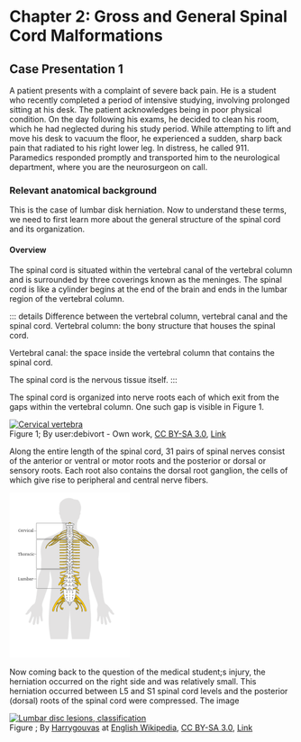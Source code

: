 # Chapter 2: Gross and General Spinal Cord Malformations
## Case Presentation 1

A patient presents with a complaint of severe back pain. He is a student who recently completed a period of intensive studying, involving prolonged sitting at his desk. The patient acknowledges being in poor physical condition. On the day following his exams, he decided to clean his room, which he had neglected during his study period. While attempting to lift and move his desk to vacuum the floor, he experienced a sudden, sharp back pain that radiated to his right lower leg. In distress, he called 911. Paramedics responded promptly and transported him to the neurological department, where you are the neurosurgeon on call.


### Relevant anatomical background
This is the case of lumbar disk herniation. Now to understand these terms, we need to first learn more about the general structure of the spinal cord and its organization.

#### Overview
The spinal cord is situated within the vertebral canal of the vertebral column and is surrounded by three coverings known as the meninges.
The spinal cord is like a cylinder begins at the end of the brain and ends in the lumbar region of the vertebral column.

::: details Difference between the vertebral column, vertebral canal and the spinal cord.
Vertebral column: the bony structure that houses the spinal cord.

Vertebral canal: the space inside the vertebral column that contains the spinal cord.

The spinal cord is the nervous tissue itself.
:::

The spinal cord is organized into nerve roots each of which exit from the gaps within the vertebral column. One such gap is visible in Figure 1.

<p><a href="https://commons.wikimedia.org/wiki/File:Cervical_vertebra_english.png#/media/File:Cervical_vertebra_english.png"><img src="https://upload.wikimedia.org/wikipedia/commons/d/d9/Cervical_vertebra_english.png" alt="Cervical vertebra" width="50%"></a><br>Figure 1; By user:debivort - <span class="int-own-work" lang="en">Own work</span>, <a href="http://creativecommons.org/licenses/by-sa/3.0/" title="Creative Commons Attribution-Share Alike 3.0">CC BY-SA 3.0</a>, <a href="https://commons.wikimedia.org/w/index.php?curid=1675049">Link</a></p>

Along the entire length of the spinal cord, 31 pairs of spinal nerves consist of the anterior or ventral or motor roots and the posterior or dorsal or sensory roots. Each root also contains the dorsal root ganglion, the cells of which give rise to peripheral and central nerve fibers.

![Image](./spinal%20cord%20overview.png)


Now coming back to the question of the medical student;s injury, the herniation occurred on the right side and was relatively small. This herniation occurred between L5 and S1 spinal cord levels and the posterior (dorsal) roots of the spinal cord were compressed. The image

<p><a href="https://commons.wikimedia.org/wiki/File:Lumbar_Disc_Lesions_Classification.jpg#/media/File:Lumbar_Disc_Lesions_Classification.jpg"><img src="https://upload.wikimedia.org/wikipedia/commons/4/4d/Lumbar_Disc_Lesions_Classification.jpg" alt="Lumbar disc lesions, classification" height="503" width="467"></a><br>Figure ; By <a href="https://en.wikipedia.org/wiki/User:Harrygouvas" class="extiw" title="wikipedia:User:Harrygouvas">Harrygouvas</a> at <a href="https://en.wikipedia.org/wiki/" class="extiw" title="wikipedia:">English Wikipedia</a>, <a href="https://creativecommons.org/licenses/by-sa/3.0" title="Creative Commons Attribution-Share Alike 3.0">CC BY-SA 3.0</a>, <a href="https://commons.wikimedia.org/w/index.php?curid=49856589">Link</a></p>